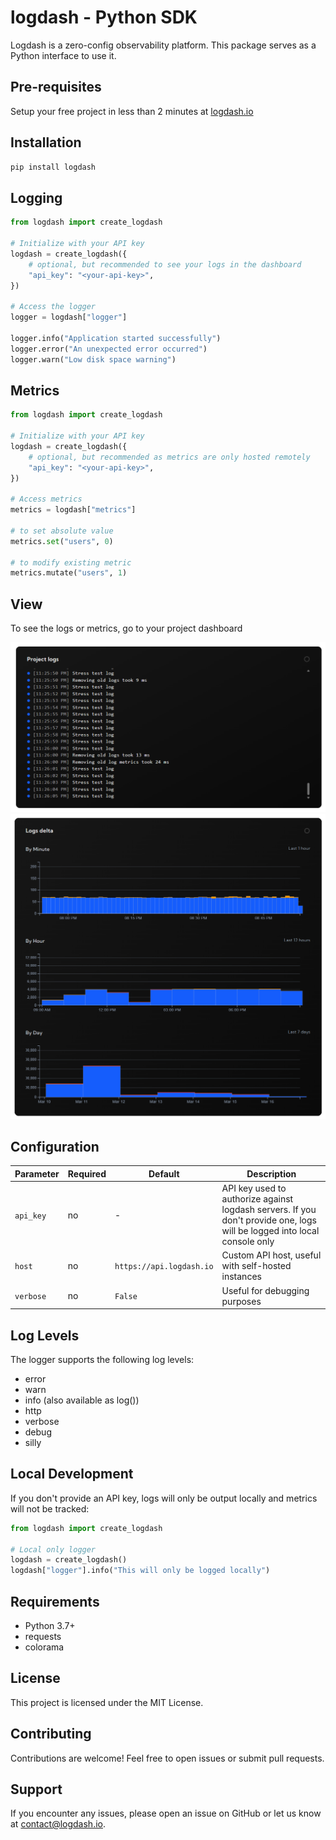 # logdash - Python SDK

Logdash is a zero-config observability platform. This package serves as a Python interface to use it.

## Pre-requisites

Setup your free project in less than 2 minutes at [logdash.io](https://logdash.io/)

## Installation

```bash
pip install logdash
```

## Logging

```python
from logdash import create_logdash

# Initialize with your API key
logdash = create_logdash({
    # optional, but recommended to see your logs in the dashboard
    "api_key": "<your-api-key>",
})

# Access the logger
logger = logdash["logger"]

logger.info("Application started successfully")
logger.error("An unexpected error occurred")
logger.warn("Low disk space warning")
```

## Metrics

```python
from logdash import create_logdash

# Initialize with your API key
logdash = create_logdash({
    # optional, but recommended as metrics are only hosted remotely
    "api_key": "<your-api-key>",
})

# Access metrics
metrics = logdash["metrics"]

# to set absolute value
metrics.set("users", 0)

# to modify existing metric
metrics.mutate("users", 1)
```

## View

To see the logs or metrics, go to your project dashboard

![logs](docs/logs.png)
![delta](docs/delta.png)

## Configuration

| Parameter | Required | Default                  | Description                                                                                                              |
| --------- | -------- | ------------------------ | ------------------------------------------------------------------------------------------------------------------------ |
| `api_key` | no       | -                        | API key used to authorize against logdash servers. If you don't provide one, logs will be logged into local console only |
| `host`    | no       | `https://api.logdash.io` | Custom API host, useful with self-hosted instances                                                                       |
| `verbose` | no       | `False`                  | Useful for debugging purposes                                                                                            |

## Log Levels

The logger supports the following log levels:

- error
- warn
- info (also available as log())
- http
- verbose
- debug
- silly

## Local Development

If you don't provide an API key, logs will only be output locally and metrics will not be tracked:

```python
from logdash import create_logdash

# Local only logger
logdash = create_logdash()
logdash["logger"].info("This will only be logged locally")
```

## Requirements

- Python 3.7+
- requests
- colorama

## License

This project is licensed under the MIT License.

## Contributing

Contributions are welcome! Feel free to open issues or submit pull requests.

## Support

If you encounter any issues, please open an issue on GitHub or let us know at [contact@logdash.io](mailto:contact@logdash.io).
